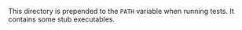 This directory is prepended to the `PATH` variable when running tests. It
contains some stub executables.
